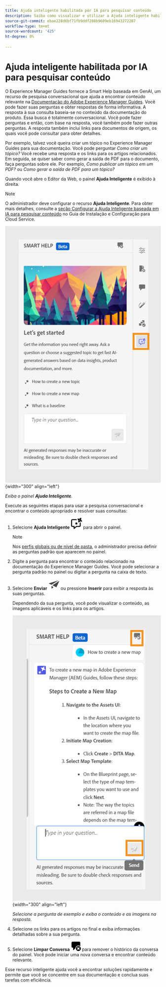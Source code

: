 ```yaml
---
title: Ajuda inteligente habilitada por IA para pesquisar conteúdo
description: Saiba como visualizar e utilizar a Ajuda inteligente habilitada por IA no Editor da Web.
source-git-commit: ebae228d6bf71fb9ddf288b9609eb16943272287
workflow-type: tm+mt
source-wordcount: '425'
ht-degree: 0%

---
```



# Ajuda inteligente habilitada por IA para pesquisar conteúdo



O Experience Manager Guides fornece a Smart Help baseada em GenAI, um recurso de pesquisa conversacional que ajuda a encontrar conteúdo relevante na [Documentação do Adobe Experience Manager Guides](https://experienceleague.adobe.com/en/docs/experience-manager-guides/using/overview).
Você pode fazer suas perguntas e obter respostas de forma informativa. A resposta à sua consulta baseia-se no conteúdo da documentação do produto. Essa busca é totalmente conversacional. Você pode fazer perguntas e então, com base na resposta, você também pode fazer outras perguntas. A resposta também inclui links para documentos de origem, os quais você pode consultar para obter detalhes.

Por exemplo, talvez você queira criar um tópico no Experience Manager Guides para sua documentação. Você pode perguntar *Como criar um tópico?* Você recebe uma resposta e os links para os artigos relacionados. Em seguida, se quiser saber como gerar a saída de PDF para o documento, faça perguntas sobre ele. Por exemplo, *Como publicar um tópico em um PDF?* ou *Como gerar a saída de PDF para um tópico?*



Quando você abre o Editor da Web, o painel **Ajuda Inteligente** é exibido à direita.



>[!NOTE]
>
> O administrador deve configurar o recurso **Ajuda Inteligente**. Para obter mais detalhes, consulte a [seção Configurar a Ajuda Inteligente baseada em IA para pesquisar conteúdo](../cs-install-guide/conf-smart-help.md) no Guia de Instalação e Configuração para Cloud Service.

![Painel Ajuda Inteligente](images/smart-help-panel.png){width="300" align="left"}

*Exiba o painel **Ajuda Inteligente**.*

Execute as seguintes etapas para usar a pesquisa conversacional e encontrar o conteúdo apropriado e resolver suas consultas:

1. Selecione **Ajuda Inteligente** ![Ícone da Ajuda Inteligente](images/smart-help-icon.svg) para abrir o painel.



   >[!NOTE]
   >
   > Nos [perfis globais ou de nível de pasta](../cs-install-guide/conf-folder-level.md#conf-ai-guides-assistant), o administrador precisa definir as perguntas padrão que aparecem no painel.

1. Digite a pergunta para encontrar o conteúdo relacionado na documentação do Experience Manager Guides. Você pode selecionar a pergunta padrão no painel ou digitar a pergunta na caixa de texto.

1. Selecione **Enviar** ![Enviar ícone](images/send-icon.svg) ou pressione **Inserir** para exibir a resposta às suas perguntas.

   Dependendo da sua pergunta, você pode visualizar o conteúdo, as imagens aplicáveis e os links para os artigos.

   ![Resposta do painel da Ajuda Inteligente](images/smart-help-panel-response.png){width="300" align="left"}


   *Selecione a pergunta de exemplo e exiba o conteúdo e as imagens na resposta.*





1. Selecione os links para os artigos no final e exiba informações detalhadas sobre a sua pergunta.


1. Selecione **Limpar Conversa** ![limpar conversa](images/clear-conversation-icon.svg) para remover o histórico da conversa do painel. Você pode iniciar uma nova conversa e encontrar conteúdo relevante.

Esse recurso inteligente ajuda você a encontrar soluções rapidamente e permite que você se concentre em sua documentação e conclua suas tarefas com eficiência.